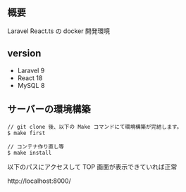 ## 概要

Laravel React.ts の docker 開発環境

## version

- Laravel 9
- React 18
- MySQL 8

## サーバーの環境構築

```
// git clone 後、以下の Make コマンドにて環境構築が完結します。
$ make first

// コンテナ作り直し等
$ make install
```

以下のパスにアクセスして TOP 画面が表示できていれば正常

http://localhost:8000/
